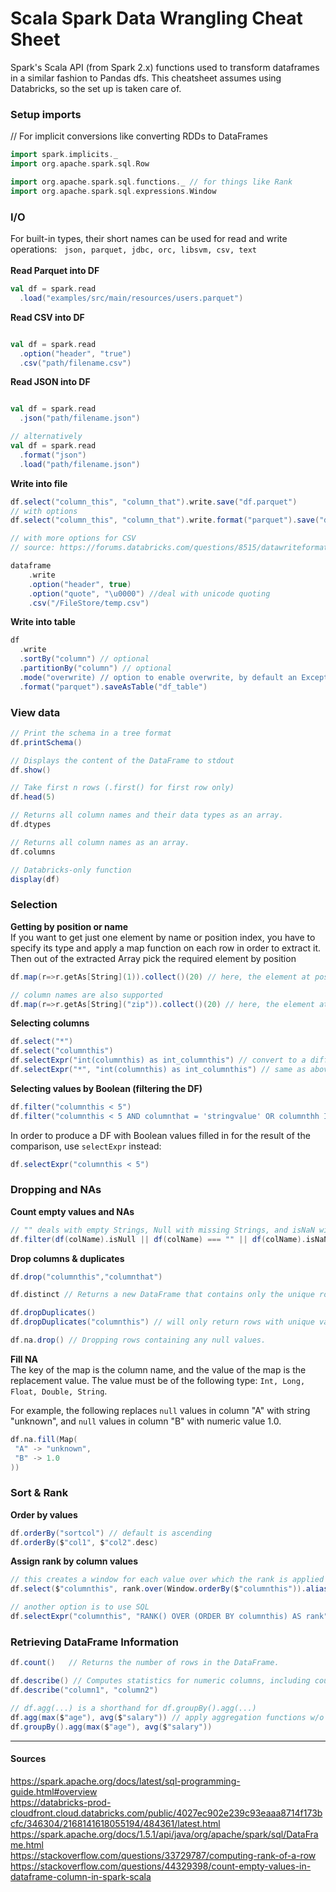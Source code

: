 # Scala Spark Data Wrangling Cheat Sheet

Spark's Scala API (from Spark 2.x) functions used to transform dataframes in a similar fashion to Pandas dfs.
This cheatsheet assumes using Databricks, so the set up is taken care of. 

### Setup imports
  
// For implicit conversions like converting RDDs to DataFrames  
```scala
import spark.implicits._
import org.apache.spark.sql.Row

import org.apache.spark.sql.functions._ // for things like Rank
import org.apache.spark.sql.expressions.Window

```

### I/O  

For built-in types, their short names can be used for read and write operations:   
`json, parquet, jdbc, orc, libsvm, csv, text`  
    
**Read Parquet into DF**  

```scala
val df = spark.read
  .load("examples/src/main/resources/users.parquet")
```

**Read CSV into DF**  
```scala

val df = spark.read  
  .option("header", "true")  
  .csv("path/filename.csv")

```

**Read JSON into DF**  
```scala

val df = spark.read  
  .json("path/filename.json")  

// alternatively
val df = spark.read
  .format("json")
  .load("path/filename.json")  

```

**Write into file**  

```scala
df.select("column_this", "column_that").write.save("df.parquet")
// with options
df.select("column_this", "column_that").write.format("parquet").save("df.parquet")

// with more options for CSV
// source: https://forums.databricks.com/questions/8515/datawriteformatcomdatabrickssparkcsv-added-additio.html

dataframe
    .write
    .option("header", true)
    .option("quote", "\u0000") //deal with unicode quoting
    .csv("/FileStore/temp.csv")

```

**Write into table**

```scala
df
  .write
  .sortBy("column") // optional
  .partitionBy("column") // optional
  .mode("overwrite) // option to enable overwrite, by default an Exception will be thrown if file/table exists
  .format("parquet").saveAsTable("df_table")
```

### View data

```scala
// Print the schema in a tree format
df.printSchema()

// Displays the content of the DataFrame to stdout  
df.show()  

// Take first n rows (.first() for first row only)
df.head(5)

// Returns all column names and their data types as an array.
df.dtypes

// Returns all column names as an array.
df.columns

// Databricks-only function
display(df)
```

### Selection

**Getting by position or name**  
If you want to get just one element by name or position index, you have to specify its type and apply a map function on each row in order to extract it. Then out of the extracted Array pick the required element by position

```scala
df.map(r=>r.getAs[String](1)).collect()(20) // here, the element at position 20 is taken from column 1 typed as String

// column names are also supported
df.map(r=>r.getAs[String]("zip")).collect()(20) // here, the element at position 20 is taken from column "zip" typed as String
```
  
**Selecting columns**  
  
```scala
df.select("*")
df.select("columnthis")
df.selectExpr("int(columnthis) as int_columnthis") // convert to a different type and rename
df.selectExpr("*", "int(columnthis) as int_columnthis") // same as above, but also select all of the original columns 
```
  
**Selecting values by Boolean (filtering the DF)**  
  
```scala
df.filter("columnthis < 5") 
df.filter("columnthis < 5 AND columnthat = 'stringvalue' OR columnthh IS NULL") // familiar SQL syntax
```
In order to produce a DF with Boolean values filled in for the result of the comparison, use `selectExpr` instead:
  
```scala
df.selectExpr("columnthis < 5") 
```
  
### Dropping and NAs  
  
**Count empty values and NAs**  

```scala
// "" deals with empty Strings, Null with missing Strings, and isNaN with numeric NAs
df.filter(df(colName).isNull || df(colName) === "" || df(colName).isNaN).count()
```

**Drop columns & duplicates**  

```scala
df.drop("columnthis","columnthat")  

df.distinct // Returns a new DataFrame that contains only the unique rows from this DataFrame

df.dropDuplicates()
df.dropDuplicates("columnthis") // will only return rows with unique values in the "columnthis" column

df.na.drop() // Dropping rows containing any null values.

```
  
**Fill NA**  
The key of the map is the column name, and the value of the map is the replacement value. The value must be of the following type: `Int, Long, Float, Double, String`.
  
For example, the following replaces `null` values in column "A" with string "unknown", and `null` values in column "B" with numeric value 1.0.

```scala
df.na.fill(Map(
 "A" -> "unknown",
 "B" -> 1.0
))
```

### Sort & Rank

**Order by values**  

```scala
df.orderBy("sortcol") // default is ascending
df.orderBy($"col1", $"col2".desc)
```
  
**Assign rank by column values**  

```scala
// this creates a window for each value over which the rank is applied
df.select($"columnthis", rank.over(Window.orderBy($"columnthis")).alias("rank")).show() 

// another option is to use SQL
df.selectExpr("columnthis", "RANK() OVER (ORDER BY columnthis) AS rank").show()
```
  
### Retrieving DataFrame Information

```scala
df.count()   // Returns the number of rows in the DataFrame.

df.describe() // Computes statistics for numeric columns, including count, mean, stddev, min, and max.
df.describe("column1", "column2")

// df.agg(...) is a shorthand for df.groupBy().agg(...)
df.agg(max($"age"), avg($"salary")) // apply aggregation functions w/o grouping to get to min/max/avg values of columns
df.groupBy().agg(max($"age"), avg($"salary"))
```

-----
  
#### Sources
https://spark.apache.org/docs/latest/sql-programming-guide.html#overview  
https://databricks-prod-cloudfront.cloud.databricks.com/public/4027ec902e239c93eaaa8714f173bcfc/346304/2168141618055194/484361/latest.html  
https://spark.apache.org/docs/1.5.1/api/java/org/apache/spark/sql/DataFrame.html  
https://stackoverflow.com/questions/33729787/computing-rank-of-a-row  
https://stackoverflow.com/questions/44329398/count-empty-values-in-dataframe-column-in-spark-scala  
